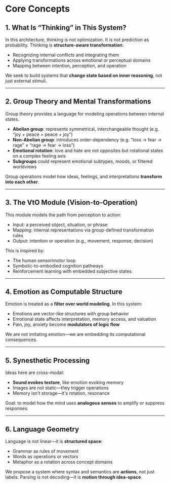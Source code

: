# Core Concepts

## 1. What Is “Thinking” in This System?

In this architecture, thinking is not optimization. It is not prediction as probability. Thinking is **structure-aware transformation**:

- Recognizing internal conflicts and integrating them
- Applying transformations across emotional or perceptual domains
- Mapping between intention, perception, and operation

We seek to build systems that **change state based on inner reasoning**, not just external stimuli.

---

## 2. Group Theory and Mental Transformations

Group theory provides a language for modeling operations between internal states.

- **Abelian group**: represents symmetrical, interchangeable thought (e.g. “joy + peace = peace + joy”)
- **Non-Abelian group**: introduces order-dependency (e.g. “loss → fear → rage” ≠ “rage → fear → loss”)
- **Emotional rotation**: love and hate are not opposites but rotational states on a complex feeling axis
- **Subgroups** could represent emotional subtypes, moods, or filtered worldviews

Group operations model how ideas, feelings, and interpretations **transform into each other**.

---

## 3. The VtO Module (Vision-to-Operation)

This module models the path from perception to action:

- Input: a perceived object, situation, or phrase
- Mapping: internal representations via group-defined transformation rules
- Output: intention or operation (e.g., movement, response, decision)

This is inspired by:
- The human sensorimotor loop
- Symbolic-to-embodied cognition pathways
- Reinforcement learning with embedded subjective states

---

## 4. Emotion as Computable Structure

Emotion is treated as a **filter over world modeling**. In this system:

- Emotions are vector-like structures with group behavior
- Emotional state affects interpretation, memory access, and valuation
- Pain, joy, anxiety become **modulators of logic flow**

We are not imitating emotion—we are embedding its computational consequences.

---

## 5. Synesthetic Processing

Ideas here are cross-modal:

- **Sound evokes texture**, like emotion evoking memory
- Images are not static—they trigger operations
- Memory isn't storage—it's rotation, resonance

Goal: to model how the mind uses **analogous senses** to amplify or suppress responses.

---

## 6. Language Geometry

Language is not linear—it is **structured space**:

- Grammar as rules of movement
- Words as operations or vectors
- Metaphor as a rotation across concept domains

We propose a system where syntax and semantics are **actions**, not just labels. Parsing is not decoding—it is **motion through idea-space**.
